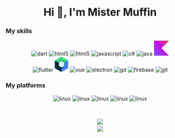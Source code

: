 <h1 align="center">Hi 👋, I'm Mister Muffin</h1>

### My skills

<p align="center">

<img src="https://www.vectorlogo.zone/logos/dartlang/dartlang-icon.svg" alt="dart" width="40" height="40"/>
<img src="https://www.vectorlogo.zone/logos/w3_html5/w3_html5-icon.svg" alt="html5" width="40" height="40"/>
<img src="https://upload.wikimedia.org/wikipedia/commons/6/62/CSS3_logo.svg" alt="html5" width="40" height="40"/>
<img src="https://upload.wikimedia.org/wikipedia/commons/9/99/Unofficial_JavaScript_logo_2.svg" alt="javascript" width="40" height="40"/>
<img src="https://static.cdnlogo.com/logos/c/27/c.svg" alt="c#" height="40" width="40"/>
<img src="https://www.vectorlogo.zone/logos/java/java-icon.svg" alt="java" width="40" height="40"/>
<img src="https://raw.githubusercontent.com/github/explore/4479d2a2c854198cb00160f8593519c14dc3b905/topics/kotlin/kotlin.png" alt="kotlin" width="40" height="40"/><br>
<img src="https://www.vectorlogo.zone/logos/flutterio/flutterio-icon.svg" alt="flutter" width="40" height="40"/>
<img src="jetpack compose icon_RGB.png" alt="compose" height="40"/>
<img src="https://upload.wikimedia.org/wikipedia/commons/9/95/Vue.js_Logo_2.svg" alt="vue" height="40" width="40"/>
<img src="https://www.vectorlogo.zone/logos/electronjs/electronjs-icon.svg" alt="electron" width="40" height="40"/>
<img src="https://godotengine.org/themes/godotengine/assets/press/icon_color.png" alt="gd" height="40" width="40"/>
<img src="https://www.vectorlogo.zone/logos/firebase/firebase-icon.svg" alt="firebase" width="40" height="40"/>
<img src="https://www.vectorlogo.zone/logos/git-scm/git-scm-icon.svg" alt="git" width="40" height="40"/>
</p>

### My platforms

<p align="center">

<img src="https://www.vectorlogo.zone/logos/linux/linux-icon.svg" alt="linux" width="40" height="40"/>
<img src="https://upload.wikimedia.org/wikipedia/commons/4/41/Fedora_icon_%282021%29.svg" alt="linux" width="40" height="40"/>
<img src="https://www.vectorlogo.zone/logos/raspberrypi/raspberrypi-icon.svg" alt="linux" width="40" height="40"/>
<img src="https://developer.android.com/images/brand/Android_Robot.svg" alt="linux" width="40" height="40"/>
<img src="https://www.vectorlogo.zone/logos/arduino/arduino-icon.svg" alt="linux" width="40" height="40"/>

</p>
<br>
<p align="center">
<a href="https://github.com/anuraghazra/github-readme-stats"><img src="https://github-readme-stats.vercel.app/api?username=mister-muffin"/></a><br>
<a href="https://github.com/anuraghazra/github-readme-stats"><img src="https://github-readme-stats.vercel.app/api/top-langs/?username=mister-muffin&layout=compact"/></a>

</p>
